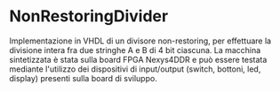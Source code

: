 # NonRestoringDivider
Implementazione in VHDL di un divisore non-restoring, per effettuare la divisione intera fra due stringhe A e B di 4 bit ciascuna.
La macchina sintetizzata è stata sulla board FPGA Nexys4DDR e può essere testata mediante l'utilizzo dei dispositivi di input/output (switch, bottoni, led, display) presenti sulla board di sviluppo.
